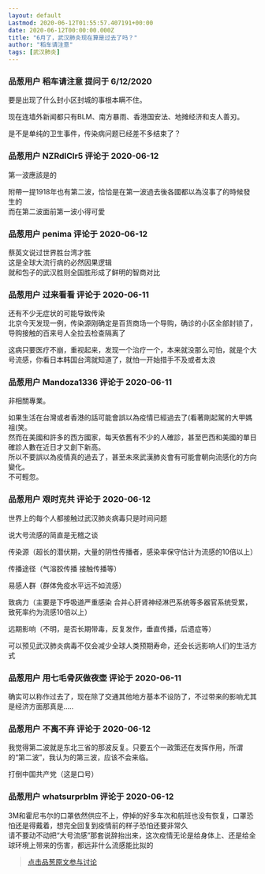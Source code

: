 ```yaml
---
layout: default
Lastmod: 2020-06-12T01:55:57.407191+00:00
date: 2020-06-12T00:00:00.000Z
title: "6月了，武汉肺炎现在算是过去了吗？"
author: "稻车请注意"
tags: [武汉肺炎]
---
```



### 品葱用户 **稻车请注意** 提问于 6/12/2020
    
要是出现了什么封小区封城的事根本瞒不住。  
  
现在连墙外新闻都只有BLM、南方暴雨、香港国安法、地摊经济和支人善刃。  
  
是不是单纯的卫生事件，传染病问题已经差不多结束了？
    
                

### 品葱用户 **NZRdlClr5** 评论于 2020-06-12
        
第一波應該是的  
  
  
附帶一提1918年也有第二波，恰恰是在第一波過去後各國都以為沒事了的時候發生的  
而在第二波面前第一波小得可愛
        
                

### 品葱用户 **penima** 评论于 2020-06-12
        
蔡英文说过世界胜台湾才胜  
这是全球大流行病的必然因果逻辑  
就和包子的武汉胜则全国胜形成了鲜明的智商对比
        
                

### 品葱用户 **过来看看** 评论于 2020-06-11
        
还有不少无症状的可能导致传染  
北京今天发现一例，传染源刚确定是百货商场一个导购，确诊的小区全部封锁了，导购接触的百来号人全拉去检查隔离了  
  
这病只要医疗不崩，重视起来，发现一个治疗一个，本来就没那么可怕，就是个大号流感，你看日本韩国台湾就知道了，就怕一开始措手不及或者太浪
        
                

### 品葱用户 **Mandoza1336** 评论于 2020-06-11
        
非相關專業。  
  
如果生活在台灣或者香港的話可能會誤以為疫情已經過去了(看著剛起駕的大甲媽祖(笑。  
然而在美國和許多的西方國家，每天依舊有不少的人確診，甚至巴西和美國的單日確診人數在近日才又創下新高。  
所以不要誤以為疫情真的過去了，甚至未來武漢肺炎會有可能會朝向流感化的方向變化。  
不可輕忽。
        
                

### 品葱用户 **艰时克共** 评论于 2020-06-12
        
世界上的每个人都接触过武汉肺炎病毒只是时间问题  
  
说大号流感的简直是无稽之谈  
  
传染源（超长的潜伏期，大量的阴性传播者，感染率保守估计为流感的10倍以上）  
  
传播途径（气溶胶传播 接触传播等）   
  
易感人群（群体免疫水平远不如流感）  
  
致病力（主要是下呼吸道严重感染 合并心肝肾神经淋巴系统等多器官系统受累，致死率约为流感10倍以上）  
  
远期影响（不明，是否长期带毒，反复发作，垂直传播，后遗症等）  
  
可以预见武汉肺炎病毒不仅会减少全球人类预期寿命，还会长远影响人们的生活方式
        
                

### 品葱用户 **用七毛骨灰做夜壶** 评论于 2020-06-11
        
确实可以称作过去了，现在除了交通其他地方基本不设防了，不过带来的影响尤其是经济方面那真是.....
        
                

### 品葱用户 **不离不弃** 评论于 2020-06-12
        
我觉得第二波就是东北三省的那波反复。只要五个一政策还在发挥作用，所谓的“第二波”，我认为的第三波，应该不会来临。  
  
打倒中国共产党（这是口号）
        
                

### 品葱用户 **whatsurprblm** 评论于 2020-06-12
        
3M和霍尼韦尔的口罩依然供应不上，停掉的好多车次和航班也没有恢复，口罩恐怕还是得戴着，想完全回复到疫情前的样子恐怕还要非常久  
请不要动不动把“大号流感”那套说辞抬出来，这次疫情无论是给身体上、还是给全球环境上带来的伤害，都远非什么流感能比拟的
        
                





> [点击品葱原文参与讨论](https://pincong.rocks/question/27140)

